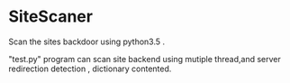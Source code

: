 # SiteScaner
Scan the sites backdoor using python3.5 .

"test.py" program can scan site backend using mutiple thread,and server redirection detection , dictionary contented. 
